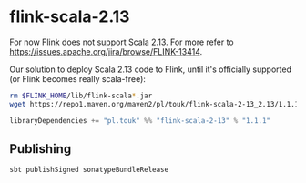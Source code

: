 # flink-scala-2.13

For now Flink does not support Scala 2.13. For more refer to <https://issues.apache.org/jira/browse/FLINK-13414>.

Our solution to deploy Scala 2.13 code to Flink, until it's officially supported (or Flink becomes really scala-free):

```bash
rm $FLINK_HOME/lib/flink-scala*.jar
wget https://repo1.maven.org/maven2/pl/touk/flink-scala-2-13_2.13/1.1.1/flink-scala-2-13_2.13-1.1.1-assembly.jar -O $FLINK_HOME/lib/flink-scala-2-13_2.13-1.1.1-assembly.jar
```

```scala
libraryDependencies += "pl.touk" %% "flink-scala-2-13" % "1.1.1"
```

## Publishing
```
sbt publishSigned sonatypeBundleRelease
```
